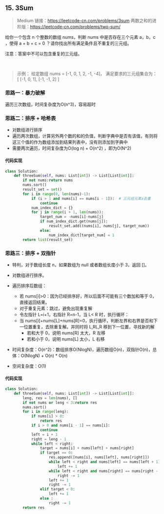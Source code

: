 ## 15. 3Sum
>Medium
>链接：https://leetcode-cn.com/problems/3sum
两数之和的进阶版：https://leetcode-cn.com/problems/two-sum/


给你一个包含 n 个整数的数组 nums，判断 nums 中是否存在三个元素 a，b，c ，使得 a + b + c = 0 ？请你找出所有满足条件且不重复的三元组。

注意：答案中不可以包含重复的三元组。

 
>示例：
给定数组 nums = [-1, 0, 1, 2, -1, -4]，
满足要求的三元组集合为：
[
  [-1, 0, 1],
  [-1, -1, 2]
]


### 思路一：暴力破解
遍历三次数组，时间复杂度为O(n^3)，容易超时

### 思路二：排序 + 哈希表
- 对数组进行排序
- 遍历两次数组，计算另外两个数的和的负值，判断字典中是否有该值，有则将这三个值的作为数组添加到结果列表中，没有则添加到字典中
- 需要两次遍历，时间复杂度为O(log n) + O(n^2) ，即为O(N^2)

#### 代码实现
```python
class Solution:
    def threeSum(self, nums: List[int]) -> List[List[int]]:
        if not nums:return nums
        nums.sort()
        result_set = set()
        for i in range(0, len(nums)-1):
            if (i > 1 and nums[i] == nums[i - 1]):  # 三元组元素a去重
                continue
            num_index_dict = {}
            for j in range(i + 1, len(nums)):
                target_num = -nums[i]-nums[j]
                if num_index_dict.get(nums[j]):
                    result_set.add((nums[i], nums[j], target_num))
                else:
                    num_index_dict[target_num] = 1
        return list(result_set)
```

### 思路三：排序 + 双指针
- 特判，对于数组长度 n，如果数组为 null 或者数组长度小于 3，返回 []。
- 对数组进行排序。
- 遍历排序后数组：
  - 若 nums[i]>0：因为已经排序好，所以后面不可能有三个数加和等于 0，直接返回结果。
  - 对于重复元素：跳过，避免出现重复解
  - 令左指针 L=i+1，右指针 R=n-1，当 L< R 时，执行循环：
  - 当 nums[i]+nums[L]+nums[R]=0，执行循环，判断左界和右界是否和下一位置重复，去除重复解。并同时将 L,RL,R 移到下一位置，寻找新的解
    - 若和大于 0，说明 nums[R] 太大，R 左移
    - 若和小于 0，说明 nums[L] 太小，L 右移

- 时间复杂度：O(n^2)：数组排序O(NlogN)，遍历数组O(n)，双指针O(n)，总体：O(NlogN) + O(n) * O(n)
- 空间复杂度：O(1)

#### 代码实现
```python
class Solution:
    def threeSum(self, nums: List[int]) -> List[List[int]]:
        leng, res = len(nums), []
        if not nums or leng < 3:return res
        nums.sort()
        for i in range(leng):
            if nums[i] > 0:
                return res
            if i > 0 and nums[i - 1] == nums[i]:
                continue
            left = i + 1
            right = leng - 1
            while left < right:
                target = nums[i] + nums[left] + nums[right] 
                if target == 0:
                    res.append([nums[i], nums[left], nums[right]])
                    while left < right and nums[left] == nums[left + 1]:
                        left += 1
                    while left < right and nums[right] == nums[right - 1]:
                        right -= 1
                    left += 1
                    right -= 1
                elif target < 0:
                    left += 1
                else :
                    right -= 1
        return res
```



